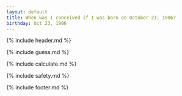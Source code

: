 ```yaml
---
layout: default
title: When was I conceived if I was born on October 23, 1906?
birthday: Oct 23, 1906
---
```


{% include header.md %}

{% include guess.md %}

{% include calculate.md %}

{% include safety.md %}

{% include footer.md %}



